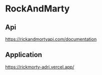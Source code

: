 # RockAndMarty

## Api
https://rickandmortyapi.com/documentation

## Application
https://rickmorty-adri.vercel.app/
